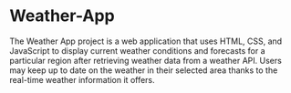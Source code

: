# Weather-App
The Weather App project is a web application that uses HTML, CSS, and JavaScript to display current weather conditions and forecasts for a particular region after retrieving weather data from a weather API. Users may keep up to date on the weather in their selected area thanks to the real-time weather information it offers.
